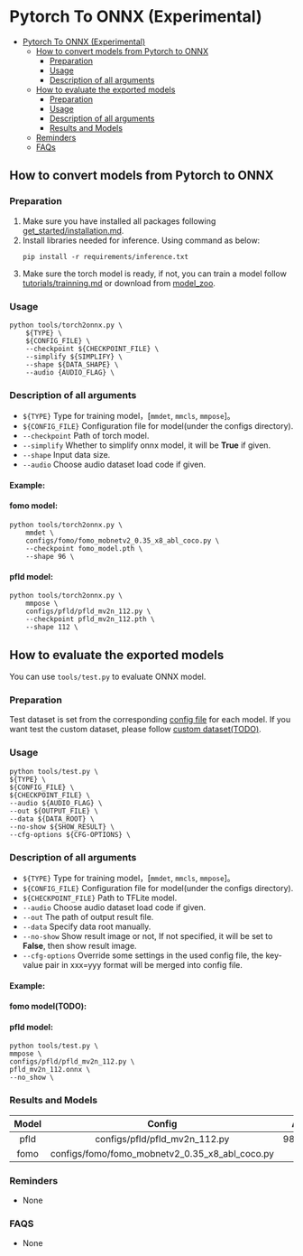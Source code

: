 # Pytorch To ONNX (Experimental)
- [Pytorch To ONNX (Experimental)](#pytorch-to-onnx-experimental)
    - [How to convert models from Pytorch to ONNX](#how-to-convert-models-from-pytorch-to-onnx)
        - [Preparation](#preparation)
        - [Usage](#usage)
        - [Description of all arguments](#description-of-all-arguments)
    - [How to evaluate the exported models](#how-to-evaluate-the-exported-models)
        - [Preparation](#preparation-1)
        - [Usage](#usage-1)
        - [Description of all arguments](#description-of-all-arguments-1)
        - [Results and Models](#results-and-models)
    - [Reminders](#reminders)
    - [FAQs](#faqs)

## How to convert models from Pytorch to ONNX

### Preparation
1. Make sure you have installed all packages following [get_started/installation.md](../../get_started/installation.md).
2. Install libraries needed for inference. Using command as below:
    ```
    pip install -r requirements/inference.txt
    ```
3. Make sure the torch model is ready, if not, you can train a model follow [tutorials/trainning.md](../training/index.rst) or download from [model_zoo](https://github.com/Seeed-Studio/EdgeLab/releases/tag/model_zoo).

### Usage
    python tools/torch2onnx.py \
        ${TYPE} \
        ${CONFIG_FILE} \
        --checkpoint ${CHECKPOINT_FILE} \
        --simplify ${SIMPLIFY} \
        --shape ${DATA_SHAPE} \
        --audio {AUDIO_FLAG} \

### Description of all arguments
- `${TYPE}` Type for training model，[`mmdet`, `mmcls`, `mmpose`]。
- `${CONFIG_FILE}` Configuration file for model(under the configs directory).
- `--checkpoint` Path of torch model.
- `--simplify` Whether to simplify onnx model, it will be **True** if given.
- `--shape` Input data size.
- `--audio` Choose audio dataset load code if given.

#### Example:
#### fomo model:
    python tools/torch2onnx.py \
        mmdet \
        configs/fomo/fomo_mobnetv2_0.35_x8_abl_coco.py \
        --checkpoint fomo_model.pth \
        --shape 96 \
#### pfld model:
    python tools/torch2onnx.py \
        mmpose \
        configs/pfld/pfld_mv2n_112.py \
        --checkpoint pfld_mv2n_112.pth \
        --shape 112 \
 

## How to evaluate the exported models

You can use `tools/test.py` to evaluate ONNX model.

### Preparation

Test dataset is set from the corresponding [config file](../config.md) for each model. If you want test the custom dataset, please follow [custom dataset(TODO)](../datasets/index.rst).

### Usage
    python tools/test.py \
    ${TYPE} \
    ${CONFIG_FILE} \
    ${CHECKPOINT_FILE} \
    --audio ${AUDIO_FLAG} \
    --out ${OUTPUT_FILE} \
    --data ${DATA_ROOT} \
    --no-show ${SHOW_RESULT} \
    --cfg-options ${CFG-OPTIONS} \

### Description of all arguments
- `${TYPE}` Type for training model，[`mmdet`, `mmcls`, `mmpose`]。
- `${CONFIG_FILE}` Configuration file for model(under the configs directory).
- `${CHECKPOINT_FILE}` Path to TFLite model.
- `--audio` Choose audio dataset load code if given.
- `--out` The path of output result file.
- `--data` Specify data root manually.
- `--no-show` Show result image or not, If not specified, it will be set to **False**, then show result image.
- `--cfg-options` Override some settings in the used config file, the key-value pair in xxx=yyy format will be merged into config file.

#### Example:
#### fomo model(TODO):

#### pfld model:
    python tools/test.py \
    mmpose \
    configs/pfld/pfld_mv2n_112.py \
    pfld_mv2n_112.onnx \
    --no_show \

### Results and Models

| Model |           Config               |   Acc  |
| :--: | :--: |:--:|
| pfld  | configs/pfld/pfld_mv2n_112.py  |   98.77% |
| fomo  | configs/fomo/fomo_mobnetv2_0.35_x8_abl_coco.py |     |


### Reminders
- None


### FAQS
- None